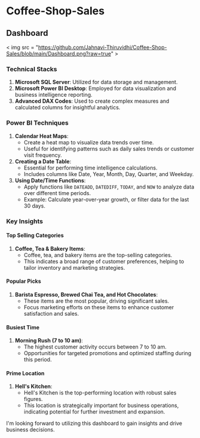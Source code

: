 # Coffee-Shop-Sales 

## Dashboard
< img src = "https://github.com/Jahnavi-Thiruvidhi/Coffee-Shop-Sales/blob/main/Dashboard.png?raw=true" >

### Technical Stacks
1. **Microsoft SQL Server**: Utilized for data storage and management.
2. **Microsoft Power BI Desktop**: Employed for data visualization and business intelligence reporting.
3. **Advanced DAX Codes**: Used to create complex measures and calculated columns for insightful analytics.

### Power BI Techniques
1. **Calendar Heat Maps**:
   - Create a heat map to visualize data trends over time.
   - Useful for identifying patterns such as daily sales trends or customer visit frequency.
2. **Creating a Date Table**:
   - Essential for performing time intelligence calculations.
   - Includes columns like Date, Year, Month, Day, Quarter, and Weekday.
3. **Using Date/Time Functions**:
   - Apply functions like `DATEADD`, `DATEDIFF`, `TODAY`, and `NOW` to analyze data over different time periods.
   - Example: Calculate year-over-year growth, or filter data for the last 30 days.

### Key Insights

#### Top Selling Categories
1. **Coffee, Tea & Bakery Items**:
   - Coffee, tea, and bakery items are the top-selling categories.
   - This indicates a broad range of customer preferences, helping to tailor inventory and marketing strategies.

#### Popular Picks
1. **Barista Espresso, Brewed Chai Tea, and Hot Chocolates**:
   - These items are the most popular, driving significant sales.
   - Focus marketing efforts on these items to enhance customer satisfaction and sales.

#### Busiest Time
1. **Morning Rush (7 to 10 am)**:
   - The highest customer activity occurs between 7 to 10 am.
   - Opportunities for targeted promotions and optimized staffing during this period.

#### Prime Location
1. **Hell's Kitchen**:
   - Hell's Kitchen is the top-performing location with robust sales figures.
   - This location is strategically important for business operations, indicating potential for further investment and expansion.

I'm looking forward to utilizing this dashboard to gain insights and drive business decisions.
